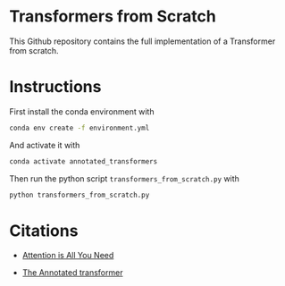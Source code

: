 # Transformers from Scratch

This Github repository contains the full implementation of a Transformer from scratch.

# Instructions

First install the conda environment with
    
```bash
conda env create -f environment.yml
```
And activate it with

```bash
conda activate annotated_transformers
```
Then run the python script `transformers_from_scratch.py` with

```bash
python transformers_from_scratch.py
```



# Citations

- [Attention is All You Need](https://arxiv.org/abs/1706.03762)

- [The Annotated transformer](https://nlp.seas.harvard.edu/annotated-transformer/)
